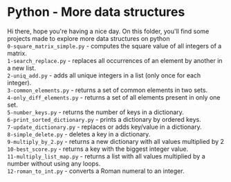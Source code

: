 # Python - More data structures</br>
Hi there, hope you're having a nice day. On this folder, you'll find some projects made to explore more data structures on python </br>
`0-square_matrix_simple.py` - computes the square value of all integers of a matrix.</br>
`1-search_replace.py` - replaces all occurrences of an element by another in a new list.</br>
`2-uniq_add.py` - adds all unique integers in a list (only once for each integer).</br>
`3-common_elements.py` - returns a set of common elements in two sets.</br>
`4-only_diff_elements.py` - returns a set of all elements present in only one set.</br>
`5-number_keys.py` - returns the number of keys in a dictionary.</br>
`6-print_sorted_dictionary.py` - prints a dictionary by ordered keys.</br>
`7-update_dictionary.py` - replaces or adds key/value in a dictionary.</br>
`8-simple_delete.py` - deletes a key in a dictionary.</br>
`9-multiply_by_2.py` - returns a new dictionary with all values multiplied by 2</br>
`10-best_score.py` - returns a key with the biggest integer value.</br>
`11-multiply_list_map.py` - returns a list with all values multiplied by a number without using any loops.</br>
`12-roman_to_int.py` - converts a Roman numeral to an integer.